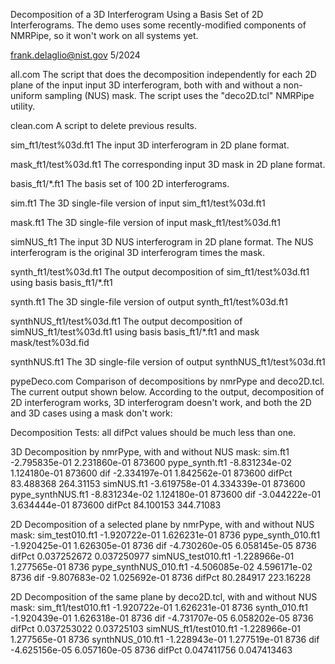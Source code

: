 
Decomposition of a 3D Interferogram Using a Basis Set of 2D Interferograms.
The demo uses some recently-modified components of NMRPipe, so it won't 
work on all systems yet.

frank.delaglio@nist.gov 5/2024

all.com
 The script that does the decomposition independently for each 2D plane of the input
 input 3D interferogram, both with and without a non-uniform sampling (NUS) mask.
 The script uses the "deco2D.tcl" NMRPipe utility.

clean.com
 A script to delete previous results.

sim_ft1/test%03d.ft1
 The input 3D interferogram in 2D plane format.

mask_ft1/test%03d.ft1
 The corresponding input 3D mask in 2D plane format.

basis_ft1/*.ft1
 The basis set of 100 2D interferograms.

sim.ft1
 The 3D single-file version of input sim_ft1/test%03d.ft1

mask.ft1
 The 3D single-file version of input mask_ft1/test%03d.ft1

simNUS_ft1
 The input 3D NUS interferogram in 2D plane format. The NUS
 interferogram is the original 3D interferogram times the mask.

synth_ft1/test%03d.ft1
 The output decomposition of sim_ft1/test%03d.ft1 using basis basis_ft1/*.ft1

synth.ft1
 The 3D single-file version of output synth_ft1/test%03d.ft1

synthNUS_ft1/test%03d.ft1
 The output decomposition of simNUS_ft1/test%03d.ft1 using basis basis_ft1/*.ft1
 and mask mask/test%03d.fid

synthNUS.ft1
 The 3D single-file version of output synthNUS_ft1/test%03d.ft1

pypeDeco.com
 Comparison of decompositions by nmrPype and deco2D.tcl. The current output shown below.
 According to the output, decomposition of 2D interferogram works, 3D interferogram doesn't
 work, and both the 2D and 3D cases using a mask don't work:

   Decomposition Tests: all difPct values should be much less than one.

   3D Decomposition by nmrPype, with and without NUS mask:
   sim.ft1 -2.795835e-01 2.231860e-01 873600 pype_synth.ft1 -8.831234e-02 1.124180e-01 873600 dif -2.334197e-01 1.842562e-01 873600 difPct 83.488368 264.31153
   simNUS.ft1 -3.619758e-01 4.334339e-01 873600 pype_synthNUS.ft1 -8.831234e-02 1.124180e-01 873600 dif -3.044222e-01 3.634444e-01 873600 difPct 84.100153 344.71083

   2D Decomposition of a selected plane by nmrPype, with and without NUS mask:
   sim_test010.ft1 -1.920722e-01 1.626231e-01 8736 pype_synth_010.ft1 -1.920425e-01 1.626305e-01 8736 dif -4.730260e-05 6.058145e-05 8736 difPct 0.037252672 0.037250977
   simNUS_test010.ft1 -1.228966e-01 1.277565e-01 8736 pype_synthNUS_010.ft1 -4.506085e-02 4.596171e-02 8736 dif -9.807683e-02 1.025692e-01 8736 difPct 80.284917 223.16228

   2D Decomposition of the same plane by deco2D.tcl, with and without NUS mask:
   sim_ft1/test010.ft1 -1.920722e-01 1.626231e-01 8736 synth_010.ft1 -1.920439e-01 1.626318e-01 8736 dif -4.731707e-05 6.058202e-05 8736 difPct 0.037253022 0.03725103
   simNUS_ft1/test010.ft1 -1.228966e-01 1.277565e-01 8736 synthNUS_010.ft1 -1.228943e-01 1.277519e-01 8736 dif -4.625156e-05 6.057160e-05 8736 difPct 0.047411756 0.047413463
 
